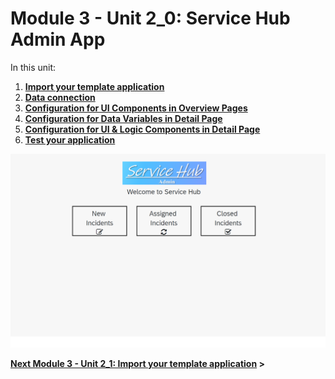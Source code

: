 # Module 3 - Unit 2_0: Service Hub Admin App 


In this unit:
1.  **[Import your template application](./1_Import%20your%20template%20application/Readme.md)**
2. **[Data connection](./2_Data%20connection/Readme.md)**
3. **[Configuration for UI Components in Overview Pages](./3_Configuration%20for%20UI%20Components%20in%20Overview%20Pages/Readme.md)**
4. **[Configuration for Data Variables in Detail Page](./4_Configuration%20for%20Data%20Variables%20in%20Detail%20Page/Readme.md)**
5. **[Configuration for UI & Logic Components in Detail Page](./5_Configuration%20for%20UI%20&%20Logic%20Components%20in%20Detail%20Page/Readme.md)**
6. **[Test your application](./6_Test%20your%20application/Readme.md)** 


![](./screenshots/Picture176.png)


**[Next Module 3 - Unit 2_1: Import your template application](./1_Import%20your%20template%20application/Readme.md) >**
